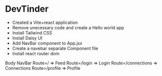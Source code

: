 # DevTinder

- Created a Vite+react application
- Remove unecessary code and create a Hello world app
- Install Tailwind CSS
- Install Daisy UI
- Add NavBar component to App.jsx
- Create a navebar separate Component file
- Install react router dom

Body
NavBar
Route=/ => Feed
Route=/login => Login
Route=/connections => Connections
Route=/profile => Profile
